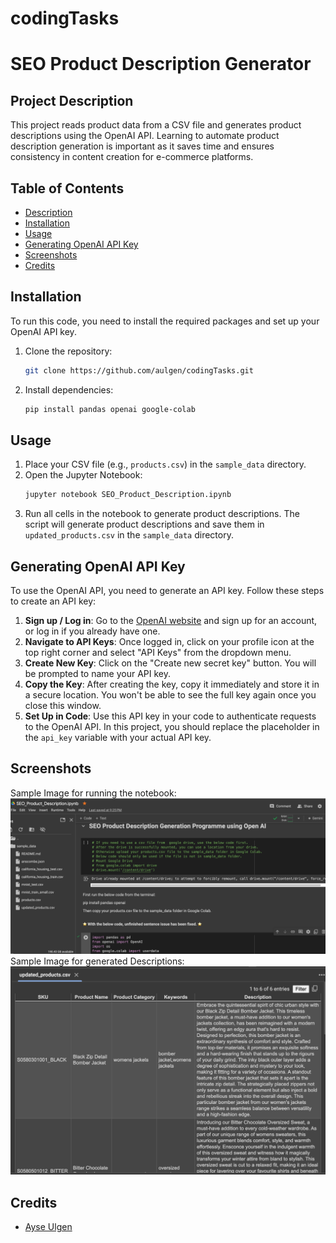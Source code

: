 # codingTasks

# SEO Product Description Generator

## Project Description
This project reads product data from a CSV file and generates product descriptions using the OpenAI API. Learning to automate product description generation is important as it saves time and ensures consistency in content creation for e-commerce platforms.

## Table of Contents
- [Description](#description)
- [Installation](#installation)
- [Usage](#usage)
- [Generating OpenAI API Key](#generating-openai-api-key)
- [Screenshots](#screenshots)
- [Credits](#credits)

## Installation
To run this code, you need to install the required packages and set up your OpenAI API key.

1. Clone the repository:
    ```sh
    git clone https://github.com/aulgen/codingTasks.git
    
    ```
2. Install dependencies:
    ```sh
    pip install pandas openai google-colab
    ```
## Usage
1. Place your CSV file (e.g., `products.csv`) in the `sample_data` directory.
2. Open the Jupyter Notebook:
    ```sh
    jupyter notebook SEO_Product_Description.ipynb
    ```
3. Run all cells in the notebook to generate product descriptions. The script will generate product descriptions and save them in `updated_products.csv` in the `sample_data` directory.

## Generating OpenAI API Key
To use the OpenAI API, you need to generate an API key. Follow these steps to create an API key:

1. **Sign up / Log in**: Go to the [OpenAI website](https://beta.openai.com/signup/) and sign up for an account, or log in if you already have one.
2. **Navigate to API Keys**: Once logged in, click on your profile icon at the top right corner and select "API Keys" from the dropdown menu.
3. **Create New Key**: Click on the "Create new secret key" button. You will be prompted to name your API key.
4. **Copy the Key**: After creating the key, copy it immediately and store it in a secure location. You won't be able to see the full key again once you close this window.
5. **Set Up in Code**: Use this API key in your code to authenticate requests to the OpenAI API. In this project, you should replace the placeholder in the `api_key` variable with your actual API key.


## Screenshots
Sample Image for running the notebook:
![Running the notebook](Screenshot1.png)
Sample Image for generated Descriptions:
![Generated descriptions](Screenshot2.png)

## Credits
- [Ayse Ulgen](https://github.com/aulgen)


